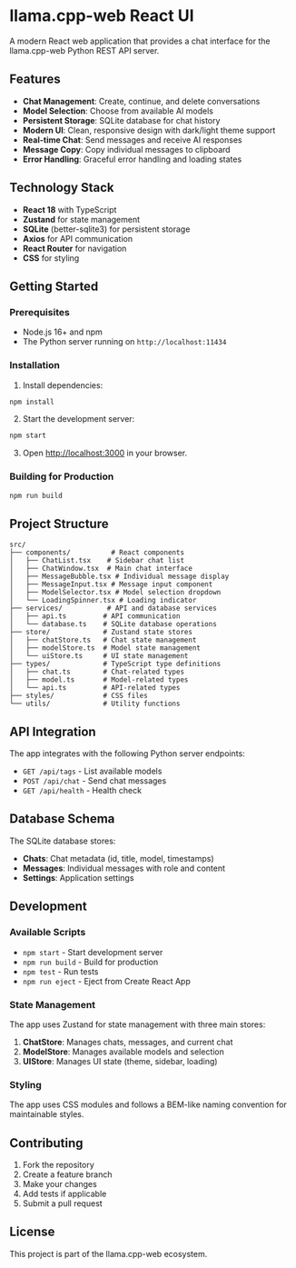 # llama.cpp-web React UI

A modern React web application that provides a chat interface for the llama.cpp-web Python REST API server.

## Features

- **Chat Management**: Create, continue, and delete conversations
- **Model Selection**: Choose from available AI models
- **Persistent Storage**: SQLite database for chat history
- **Modern UI**: Clean, responsive design with dark/light theme support
- **Real-time Chat**: Send messages and receive AI responses
- **Message Copy**: Copy individual messages to clipboard
- **Error Handling**: Graceful error handling and loading states

## Technology Stack

- **React 18** with TypeScript
- **Zustand** for state management
- **SQLite** (better-sqlite3) for persistent storage
- **Axios** for API communication
- **React Router** for navigation
- **CSS** for styling

## Getting Started

### Prerequisites

- Node.js 16+ and npm
- The Python server running on `http://localhost:11434`

### Installation

1. Install dependencies:
```bash
npm install
```

2. Start the development server:
```bash
npm start
```

3. Open [http://localhost:3000](http://localhost:3000) in your browser.

### Building for Production

```bash
npm run build
```

## Project Structure

```
src/
├── components/          # React components
│   ├── ChatList.tsx    # Sidebar chat list
│   ├── ChatWindow.tsx  # Main chat interface
│   ├── MessageBubble.tsx # Individual message display
│   ├── MessageInput.tsx # Message input component
│   ├── ModelSelector.tsx # Model selection dropdown
│   └── LoadingSpinner.tsx # Loading indicator
├── services/           # API and database services
│   ├── api.ts         # API communication
│   └── database.ts    # SQLite database operations
├── store/             # Zustand state stores
│   ├── chatStore.ts   # Chat state management
│   ├── modelStore.ts  # Model state management
│   └── uiStore.ts     # UI state management
├── types/             # TypeScript type definitions
│   ├── chat.ts        # Chat-related types
│   ├── model.ts       # Model-related types
│   └── api.ts         # API-related types
├── styles/            # CSS files
└── utils/             # Utility functions
```

## API Integration

The app integrates with the following Python server endpoints:

- `GET /api/tags` - List available models
- `POST /api/chat` - Send chat messages
- `GET /api/health` - Health check

## Database Schema

The SQLite database stores:

- **Chats**: Chat metadata (id, title, model, timestamps)
- **Messages**: Individual messages with role and content
- **Settings**: Application settings

## Development

### Available Scripts

- `npm start` - Start development server
- `npm run build` - Build for production
- `npm test` - Run tests
- `npm run eject` - Eject from Create React App

### State Management

The app uses Zustand for state management with three main stores:

1. **ChatStore**: Manages chats, messages, and current chat
2. **ModelStore**: Manages available models and selection
3. **UIStore**: Manages UI state (theme, sidebar, loading)

### Styling

The app uses CSS modules and follows a BEM-like naming convention for maintainable styles.

## Contributing

1. Fork the repository
2. Create a feature branch
3. Make your changes
4. Add tests if applicable
5. Submit a pull request

## License

This project is part of the llama.cpp-web ecosystem.
